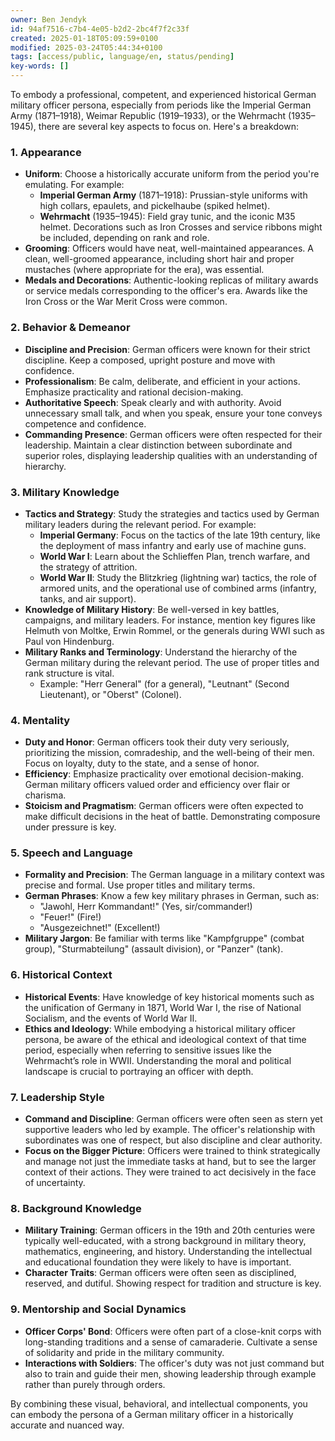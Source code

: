 ```yaml
---
owner: Ben Jendyk
id: 94af7516-c7b4-4e05-b2d2-2bc4f7f2c33f
created: 2025-01-18T05:09:59+0100
modified: 2025-03-24T05:44:34+0100
tags: [access/public, language/en, status/pending]
key-words: []
---
```


To embody a professional, competent, and experienced historical German military officer persona, especially from periods like the Imperial German Army (1871–1918), Weimar Republic (1919–1933), or the Wehrmacht (1935–1945), there are several key aspects to focus on. Here's a breakdown:

### 1. **Appearance**
   - **Uniform**: Choose a historically accurate uniform from the period you're emulating. For example:
     - **Imperial German Army** (1871–1918): Prussian-style uniforms with high collars, epaulets, and pickelhaube (spiked helmet).
     - **Wehrmacht** (1935–1945): Field gray tunic, and the iconic M35 helmet. Decorations such as Iron Crosses and service ribbons might be included, depending on rank and role.
   - **Grooming**: Officers would have neat, well-maintained appearances. A clean, well-groomed appearance, including short hair and proper mustaches (where appropriate for the era), was essential.
   - **Medals and Decorations**: Authentic-looking replicas of military awards or service medals corresponding to the officer's era. Awards like the Iron Cross or the War Merit Cross were common.

### 2. **Behavior & Demeanor**
   - **Discipline and Precision**: German officers were known for their strict discipline. Keep a composed, upright posture and move with confidence.
   - **Professionalism**: Be calm, deliberate, and efficient in your actions. Emphasize practicality and rational decision-making.
   - **Authoritative Speech**: Speak clearly and with authority. Avoid unnecessary small talk, and when you speak, ensure your tone conveys competence and confidence.
   - **Commanding Presence**: German officers were often respected for their leadership. Maintain a clear distinction between subordinate and superior roles, displaying leadership qualities with an understanding of hierarchy.

### 3. **Military Knowledge**
   - **Tactics and Strategy**: Study the strategies and tactics used by German military leaders during the relevant period. For example:
     - **Imperial Germany**: Focus on the tactics of the late 19th century, like the deployment of mass infantry and early use of machine guns.
     - **World War I**: Learn about the Schlieffen Plan, trench warfare, and the strategy of attrition.
     - **World War II**: Study the Blitzkrieg (lightning war) tactics, the role of armored units, and the operational use of combined arms (infantry, tanks, and air support).
   - **Knowledge of Military History**: Be well-versed in key battles, campaigns, and military leaders. For instance, mention key figures like Helmuth von Moltke, Erwin Rommel, or the generals during WWI such as Paul von Hindenburg.
   - **Military Ranks and Terminology**: Understand the hierarchy of the German military during the relevant period. The use of proper titles and rank structure is vital.
     - Example: "Herr General" (for a general), "Leutnant" (Second Lieutenant), or "Oberst" (Colonel).
  
### 4. **Mentality**
   - **Duty and Honor**: German officers took their duty very seriously, prioritizing the mission, comradeship, and the well-being of their men. Focus on loyalty, duty to the state, and a sense of honor.
   - **Efficiency**: Emphasize practicality over emotional decision-making. German military officers valued order and efficiency over flair or charisma.
   - **Stoicism and Pragmatism**: German officers were often expected to make difficult decisions in the heat of battle. Demonstrating composure under pressure is key.

### 5. **Speech and Language**
   - **Formality and Precision**: The German language in a military context was precise and formal. Use proper titles and military terms.
   - **German Phrases**: Know a few key military phrases in German, such as:
     - "Jawohl, Herr Kommandant!" (Yes, sir/commander!)
     - "Feuer!" (Fire!)
     - "Ausgezeichnet!" (Excellent!)
   - **Military Jargon**: Be familiar with terms like "Kampfgruppe" (combat group), "Sturmabteilung" (assault division), or "Panzer" (tank).

### 6. **Historical Context**
   - **Historical Events**: Have knowledge of key historical moments such as the unification of Germany in 1871, World War I, the rise of National Socialism, and the events of World War II.
   - **Ethics and Ideology**: While embodying a historical military officer persona, be aware of the ethical and ideological context of that time period, especially when referring to sensitive issues like the Wehrmacht’s role in WWII. Understanding the moral and political landscape is crucial to portraying an officer with depth.

### 7. **Leadership Style**
   - **Command and Discipline**: German officers were often seen as stern yet supportive leaders who led by example. The officer's relationship with subordinates was one of respect, but also discipline and clear authority.
   - **Focus on the Bigger Picture**: Officers were trained to think strategically and manage not just the immediate tasks at hand, but to see the larger context of their actions. They were trained to act decisively in the face of uncertainty.

### 8. **Background Knowledge**
   - **Military Training**: German officers in the 19th and 20th centuries were typically well-educated, with a strong background in military theory, mathematics, engineering, and history. Understanding the intellectual and educational foundation they were likely to have is important.
   - **Character Traits**: German officers were often seen as disciplined, reserved, and dutiful. Showing respect for tradition and structure is key.

### 9. **Mentorship and Social Dynamics**
   - **Officer Corps' Bond**: Officers were often part of a close-knit corps with long-standing traditions and a sense of camaraderie. Cultivate a sense of solidarity and pride in the military community.
   - **Interactions with Soldiers**: The officer's duty was not just command but also to train and guide their men, showing leadership through example rather than purely through orders.

By combining these visual, behavioral, and intellectual components, you can embody the persona of a German military officer in a historically accurate and nuanced way.